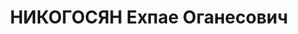 ---
title: НИКОГОСЯН Ехпае Оганесович
description: "Род. в 1906 г.Тбилиси, армянин. Звание: 13.01.1936 - ст. лейтенант ГБ\
  \ (ЗСФСР). \n  Награды: 22.07.1937 - орден Красной Звезды. \n  зам. нач. 4 отдела\
  \ УГБ НКВД Армянской ССР, уволен 15.11.1937. \n  Арестован 14.09.1937. Расстрелян\
  \ в особом порядке 03.02.1938. В реабилитации отказано 31.10.1958."
---